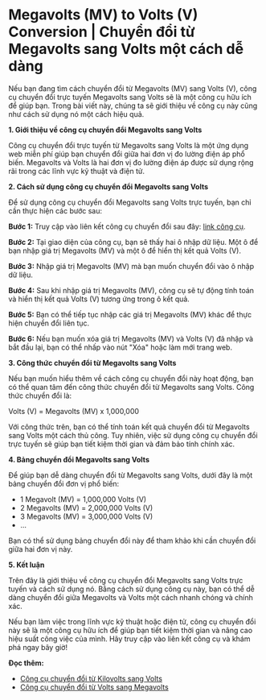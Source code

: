 Megavolts (MV) to Volts (V) Conversion | Chuyển đổi từ Megavolts sang Volts một cách dễ dàng
============================================================================================

Nếu bạn đang tìm cách chuyển đổi từ Megavolts (MV) sang Volts (V), công cụ chuyển đổi trực tuyến Megavolts sang Volts sẽ là một công cụ hữu ích để giúp bạn. Trong bài viết này, chúng ta sẽ giới thiệu về công cụ này cũng như cách sử dụng nó một cách hiệu quả.

**1. Giới thiệu về công cụ chuyển đổi Megavolts sang Volts**

Công cụ chuyển đổi trực tuyến từ Megavolts sang Volts là một ứng dụng web miễn phí giúp bạn chuyển đổi giữa hai đơn vị đo lường điện áp phổ biến. Megavolts và Volts là hai đơn vị đo lường điện áp được sử dụng rộng rãi trong các lĩnh vực kỹ thuật và điện tử.

**2. Cách sử dụng công cụ chuyển đổi Megavolts sang Volts**

Để sử dụng công cụ chuyển đổi Megavolts sang Volts trực tuyến, bạn chỉ cần thực hiện các bước sau:

**Bước 1:** Truy cập vào liên kết công cụ chuyển đổi sau đây: [link công cụ](https://www.onlinecalculatorsfree.com/vi/convert/megavolts-to-volts.html).

**Bước 2:** Tại giao diện của công cụ, bạn sẽ thấy hai ô nhập dữ liệu. Một ô để bạn nhập giá trị Megavolts (MV) và một ô để hiển thị kết quả Volts (V).

**Bước 3:** Nhập giá trị Megavolts (MV) mà bạn muốn chuyển đổi vào ô nhập dữ liệu.

**Bước 4:** Sau khi nhập giá trị Megavolts (MV), công cụ sẽ tự động tính toán và hiển thị kết quả Volts (V) tương ứng trong ô kết quả.

**Bước 5:** Bạn có thể tiếp tục nhập các giá trị Megavolts (MV) khác để thực hiện chuyển đổi liên tục.

**Bước 6:** Nếu bạn muốn xóa giá trị Megavolts (MV) và Volts (V) đã nhập và bắt đầu lại, bạn có thể nhấp vào nút "Xóa" hoặc làm mới trang web.

**3. Công thức chuyển đổi từ Megavolts sang Volts**

Nếu bạn muốn hiểu thêm về cách công cụ chuyển đổi này hoạt động, bạn có thể quan tâm đến công thức chuyển đổi từ Megavolts sang Volts. Công thức chuyển đổi là:

Volts (V) = Megavolts (MV) x 1,000,000

Với công thức trên, bạn có thể tính toán kết quả chuyển đổi từ Megavolts sang Volts một cách thủ công. Tuy nhiên, việc sử dụng công cụ chuyển đổi trực tuyến sẽ giúp bạn tiết kiệm thời gian và đảm bảo tính chính xác.

**4. Bảng chuyển đổi Megavolts sang Volts**

Để giúp bạn dễ dàng chuyển đổi từ Megavolts sang Volts, dưới đây là một bảng chuyển đổi đơn vị phổ biến:

- 1 Megavolt (MV) = 1,000,000 Volts (V)
- 2 Megavolts (MV) = 2,000,000 Volts (V)
- 3 Megavolts (MV) = 3,000,000 Volts (V)
- ...

Bạn có thể sử dụng bảng chuyển đổi này để tham khảo khi cần chuyển đổi giữa hai đơn vị này.

**5. Kết luận**

Trên đây là giới thiệu về công cụ chuyển đổi Megavolts sang Volts trực tuyến và cách sử dụng nó. Bằng cách sử dụng công cụ này, bạn có thể dễ dàng chuyển đổi giữa Megavolts và Volts một cách nhanh chóng và chính xác.

Nếu bạn làm việc trong lĩnh vực kỹ thuật hoặc điện tử, công cụ chuyển đổi này sẽ là một công cụ hữu ích để giúp bạn tiết kiệm thời gian và nâng cao hiệu suất công việc của mình. Hãy truy cập vào liên kết công cụ và khám phá ngay bây giờ!

**Đọc thêm:**

- [Công cụ chuyển đổi từ Kilovolts sang Volts](https://www.onlinecalculatorsfree.com/vi/convert/kilovolts-to-volts.html)
- [Công cụ chuyển đổi từ Volts sang Megavolts](https://www.onlinecalculatorsfree.com/vi/convert/volts-to-megavolts.html)